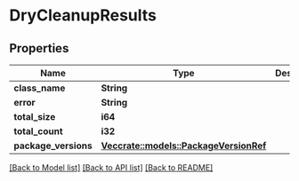 # DryCleanupResults

## Properties

Name | Type | Description | Notes
------------ | ------------- | ------------- | -------------
**class_name** | **String** |  | 
**error** | **String** |  | 
**total_size** | **i64** |  | 
**total_count** | **i32** |  | 
**package_versions** | [**Vec<crate::models::PackageVersionRef>**](PackageVersionRef.md) |  | 

[[Back to Model list]](../README.md#documentation-for-models) [[Back to API list]](../README.md#documentation-for-api-endpoints) [[Back to README]](../README.md)


